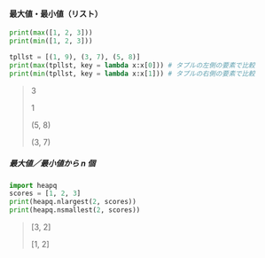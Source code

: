#### 最大値・最小値（リスト）

```py
print(max([1, 2, 3]))
print(min([1, 2, 3]))

tpllst = [(1, 9), (3, 7), (5, 8)]
print(max(tpllst, key = lambda x:x[0])) # タプルの左側の要素で比較
print(min(tpllst, key = lambda x:x[1])) # タプルの右側の要素で比較
```

> 3
>
> 1
>
> (5, 8)
>
> (3, 7)

##### 最大値／最小値から n 個

```py
import heapq
scores = [1, 2, 3]
print(heapq.nlargest(2, scores))
print(heapq.nsmallest(2, scores))
```

> [3, 2]
>
> [1, 2]
